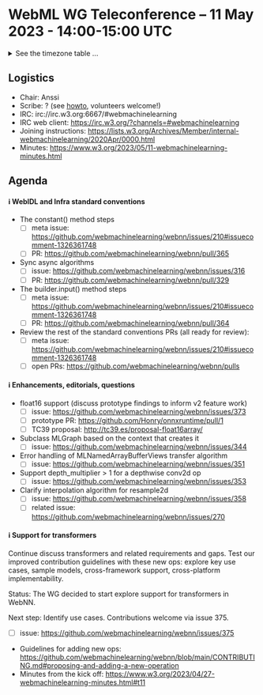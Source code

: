 # WebML WG Teleconference – 11 May 2023 - 14:00-15:00 UTC

<details><summary>See the timezone table ...</summary>
<table>
<tr><td> San Francisco (U.S.A. - California) <td> Thu, 11 May 2022 <td> 07:00 <td> UTC-7 hours
<tr><td> Boston (U.S.A. - Massachusetts) <td> Thu, 11 May 2022 <td> 10:00 <td> UTC-4 hours
<tr><td> London (United Kingdom - England) <td> Thu, 11 May 2022 <td> 15:00 <td> UTC+1 hours
<tr><td> Berlin (Germany) <td> Thu, 11 May 2022 <td> 16:00 <td> UTC+2 hours
<tr><td> Helsinki (Finland) <td> Thu, 11 May 2022 <td> 17:00 <td> UTC+3 hours
<tr><td> Shanghai (China) <td> Thu, 11 May 2022 <td> 22:00 <td> UTC+8 hours
<tr><td> Tokyo (Japan) <td> Thu, 11 May 2022 <td> 23:00 <td> UTC+9 hours
<tr><td> Corresponding UTC (GMT) <td> Thu, 11 May 2022 <td colspan=2> 14:00 UTC
</table>

Other locations: https://www.timeanddate.com/worldclock/fixedtime.html?iso=20230511T14
</details>

## Logistics

* Chair: Anssi
* Scribe: ? (see [howto](https://github.com/webmachinelearning/meetings/blob/main/scribe-howto.md), volunteers welcome!)
* IRC: irc://irc.w3.org:6667/#webmachinelearning
* IRC web client: https://irc.w3.org/?channels=#webmachinelearning
* Joining instructions: https://lists.w3.org/Archives/Member/internal-webmachinelearning/2020Apr/0000.html
* Minutes: https://www.w3.org/2023/05/11-webmachinelearning-minutes.html

## Agenda

#### ℹ️ WebIDL and Infra standard conventions

- The constant() method steps
  - [ ] meta issue: https://github.com/webmachinelearning/webnn/issues/210#issuecomment-1326361748
  - [ ] PR: https://github.com/webmachinelearning/webnn/pull/365
  
- Sync async algorithms
  - [ ] issue: https://github.com/webmachinelearning/webnn/issues/316
  - [ ] PR: https://github.com/webmachinelearning/webnn/pull/329
  
- The builder.input() method steps
  - [ ] meta issue: https://github.com/webmachinelearning/webnn/issues/210#issuecomment-1326361748
  - [ ] PR: https://github.com/webmachinelearning/webnn/pull/364

- Review the rest of the standard conventions PRs (all ready for review):
  - [ ] meta issue: https://github.com/webmachinelearning/webnn/issues/210#issuecomment-1326361748
  - [ ] open PRs: https://github.com/webmachinelearning/webnn/pulls

#### ℹ️ Enhancements, editorials, questions

- float16 support (discuss prototype findings to inform v2 feature work)
  - [ ] issue: https://github.com/webmachinelearning/webnn/issues/373
  - [ ] prototype PR: https://github.com/Honry/onnxruntime/pull/1
  - [ ] TC39 proposal: http://tc39.es/proposal-float16array/
  
- Subclass MLGraph based on the context that creates it
  - [ ] issue: https://github.com/webmachinelearning/webnn/issues/344

- Error handling of MLNamedArrayBufferViews transfer algorithm
  - [ ] issue: https://github.com/webmachinelearning/webnn/issues/351

- Support depth_multiplier > 1 for a depthwise conv2d op
  - [ ] issue: https://github.com/webmachinelearning/webnn/issues/353

- Clarify interpolation algorithm for resample2d
  - [ ] issue: https://github.com/webmachinelearning/webnn/issues/358
  - [ ] related issue: https://github.com/webmachinelearning/webnn/issues/270
  
#### ℹ️ Support for transformers

Continue discuss transformers and related requirements and gaps. Test our improved contribution guidelines with these new ops: explore key use cases, sample models, cross-framework support, cross-platform implementability.

Status: The WG decided to start explore support for transformers in WebNN.
  
Next step: Identify use cases. Contributions welcome via issue 375.

- [ ] issue: https://github.com/webmachinelearning/webnn/issues/375
- Guidelines for adding new ops: https://github.com/webmachinelearning/webnn/blob/main/CONTRIBUTING.md#proposing-and-adding-a-new-operation
- Minutes from the kick off: https://www.w3.org/2023/04/27-webmachinelearning-minutes.html#t11
